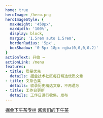 ```yaml
---
home: true
heroImage: /hero.png
heroImageStyle: {
  maxHeight: '450px',
  maxWidth: '100%',
  display: block,
  margin: '1.5rem auto 1.5rem',
  borderRadius: '5px',
  boxShadow: '0 5px 18px rgba(0,0,0,0.2)'
}
actionText: 开始 →
actionLink: /menu
features:
- title: 质量优先
  details: 掘金技术社区每日精选优质文章
- title: 文章合集
  details: 收录历史精选文章，不再遗忘
- title: 工作日更新
  details: 工作日进行收集，发布
---
```


[掘金下午茶专栏](https://juejin.cn/column/7107151273765371941) [酱酱们的下午茶](https://juejin.cn/user/2819602825362840)

